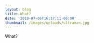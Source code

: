 ```yaml
---
layout: blog
title: What?
date: '2018-07-06T16:17:11-06:00'
thumbnail: /images/uploads/ultraman.jpg
---
```

What?
